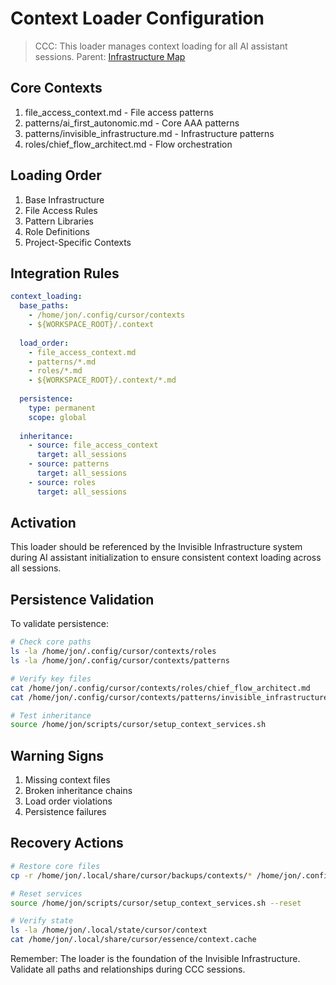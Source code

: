 # Context Loader Configuration
> CCC: This loader manages context loading for all AI assistant sessions.
> Parent: [Infrastructure Map](brain/invisible/INVISIBLE_MAP.md)

## Core Contexts
1. file_access_context.md - File access patterns
2. patterns/ai_first_autonomic.md - Core AAA patterns
3. patterns/invisible_infrastructure.md - Infrastructure patterns
4. roles/chief_flow_architect.md - Flow orchestration

## Loading Order
1. Base Infrastructure
2. File Access Rules
3. Pattern Libraries
4. Role Definitions
5. Project-Specific Contexts

## Integration Rules
```yaml
context_loading:
  base_paths:
    - /home/jon/.config/cursor/contexts
    - ${WORKSPACE_ROOT}/.context
    
  load_order:
    - file_access_context.md
    - patterns/*.md
    - roles/*.md
    - ${WORKSPACE_ROOT}/.context/*.md
    
  persistence:
    type: permanent
    scope: global
    
  inheritance:
    - source: file_access_context
      target: all_sessions
    - source: patterns
      target: all_sessions
    - source: roles
      target: all_sessions
```

## Activation
This loader should be referenced by the Invisible Infrastructure system during AI assistant initialization to ensure consistent context loading across all sessions.

## Persistence Validation
To validate persistence:
```bash
# Check core paths
ls -la /home/jon/.config/cursor/contexts/roles
ls -la /home/jon/.config/cursor/contexts/patterns

# Verify key files
cat /home/jon/.config/cursor/contexts/roles/chief_flow_architect.md
cat /home/jon/.config/cursor/contexts/patterns/invisible_infrastructure.md

# Test inheritance
source /home/jon/scripts/cursor/setup_context_services.sh
```

## Warning Signs
1. Missing context files
2. Broken inheritance chains
3. Load order violations
4. Persistence failures

## Recovery Actions
```bash
# Restore core files
cp -r /home/jon/.local/share/cursor/backups/contexts/* /home/jon/.config/cursor/contexts/

# Reset services
source /home/jon/scripts/cursor/setup_context_services.sh --reset

# Verify state
ls -la /home/jon/.local/state/cursor/context
cat /home/jon/.local/share/cursor/essence/context.cache
```

Remember: The loader is the foundation of the Invisible Infrastructure. Validate all paths and relationships during CCC sessions.

